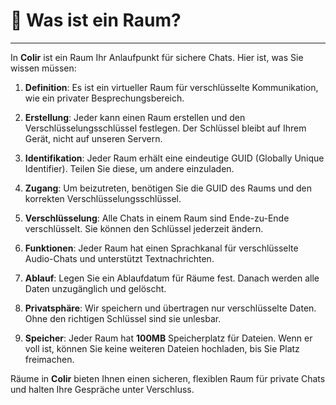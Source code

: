# 👀 Was ist ein Raum?

---

In **Colir** ist ein Raum Ihr Anlaufpunkt für sichere Chats. Hier ist, was Sie wissen müssen:

1. **Definition**: Es ist ein virtueller Raum für verschlüsselte Kommunikation, wie ein privater Besprechungsbereich.

2. **Erstellung**: Jeder kann einen Raum erstellen und den Verschlüsselungsschlüssel festlegen. Der Schlüssel bleibt auf Ihrem Gerät, nicht auf unseren Servern.

3. **Identifikation**: Jeder Raum erhält eine eindeutige GUID (Globally Unique Identifier). Teilen Sie diese, um andere einzuladen.

4. **Zugang**: Um beizutreten, benötigen Sie die GUID des Raums und den korrekten Verschlüsselungsschlüssel.

5. **Verschlüsselung**: Alle Chats in einem Raum sind Ende-zu-Ende verschlüsselt. Sie können den Schlüssel jederzeit ändern.

6. **Funktionen**: Jeder Raum hat einen Sprachkanal für verschlüsselte Audio-Chats und unterstützt Textnachrichten.

7. **Ablauf**: Legen Sie ein Ablaufdatum für Räume fest. Danach werden alle Daten unzugänglich und gelöscht.

8. **Privatsphäre**: Wir speichern und übertragen nur verschlüsselte Daten. Ohne den richtigen Schlüssel sind sie unlesbar.

9. **Speicher**: Jeder Raum hat **100MB** Speicherplatz für Dateien. Wenn er voll ist, können Sie keine weiteren Dateien hochladen, bis Sie Platz freimachen.

Räume in **Colir** bieten Ihnen einen sicheren, flexiblen Raum für private Chats und halten Ihre Gespräche unter Verschluss.